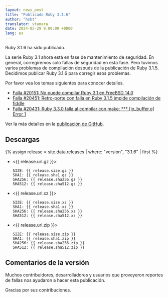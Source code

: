 ```yaml
---
layout: news_post
title: "Publicado Ruby 3.1.6"
author: "hsbt"
translator: vtamara
date: 2024-05-29 9:00:00 +0000
lang: es
---
```


Ruby 3.1.6 ha sido publicado.

La serie Ruby 3.1 ahora está en fase de mantenimiento de seguridad.
En general, corregiremos sólo fallas de seguridad en esta fase.
Pero tuvimos varios problemas de compilación después
de la publicación de Ruby 3.1.5. Decidimos publicar Ruby 3.1.6
para corregir esos problemas.

Por favor vea los temas siguientes para conocer detalles.

* [Falla #20151: No puede compilar Ruby 3.1 en FreeBSD 14.0](https://bugs.ruby-lang.org/issues/20151)
* [Falla #20451: Retro-porte con falla en Ruby 3.1.5 impide compilación de fiddle](https://bugs.ruby-lang.org/issues/20451)
* [Falla #20431: Ruby 3.3.0 falla al compilar con make: *** \[io_buffer.o\] Error 1](https://bugs.ruby-lang.org/issues/20431)

Ver la más detalles en la [publicación de GitHub](https://github.com/ruby/ruby/releases/tag/v3_1_6).

## Descargas

{% assign release = site.data.releases | where: "version", "3.1.6" | first %}

* <{{ release.url.gz }}>

      SIZE: {{ release.size.gz }}
      SHA1: {{ release.sha1.gz }}
      SHA256: {{ release.sha256.gz }}
      SHA512: {{ release.sha512.gz }}

* <{{ release.url.xz }}>

      SIZE: {{ release.size.xz }}
      SHA1: {{ release.sha1.xz }}
      SHA256: {{ release.sha256.xz }}
      SHA512: {{ release.sha512.xz }}

* <{{ release.url.zip }}>

      SIZE: {{ release.size.zip }}
      SHA1: {{ release.sha1.zip }}
      SHA256: {{ release.sha256.zip }}
      SHA512: {{ release.sha512.zip }}

## Comentarios de la versión

Muchos contribuidores, desarrolladores y usuarios que proveyeron reportes de
fallas nos ayudaron a hacer esta publicación.

Gracias por sus contribuciones.
